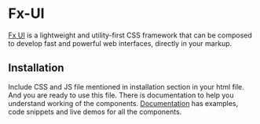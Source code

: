 # Fx-UI
[Fx UI](https://fx-ui.netlify.app/) is a lightweight and utility-first CSS framework that can be composed to develop fast and powerful web interfaces, directly in your markup.

## Installation
Include CSS and JS file mentioned in installation section in your html file. And you are ready to use this file.
There is documentation to help you understand working of the components.
[Documentation](https://fx-ui.netlify.app/doc.html) has examples, code snippets and live demos for all the components.
